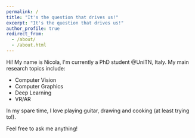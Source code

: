 ```yaml
---
permalink: /
title: "It's the question that drives us!"
excerpt: "It's the question that drives us!"
author_profile: true
redirect_from: 
  - /about/
  - /about.html
---
```

 
Hi! My name is Nicola, I'm currently a PhD student @UniTN, Italy. 
My main research topics include:
* Computer Vision
* Computer Graphics
* Deep Learning
* VR/AR

In my spare time, I love playing guitar, drawing and cooking (at least trying to!). 

Feel free to ask me anything!